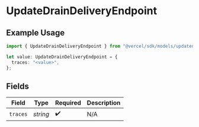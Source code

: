 # UpdateDrainDeliveryEndpoint

## Example Usage

```typescript
import { UpdateDrainDeliveryEndpoint } from "@vercel/sdk/models/updatedrainop.js";

let value: UpdateDrainDeliveryEndpoint = {
  traces: "<value>",
};
```

## Fields

| Field              | Type               | Required           | Description        |
| ------------------ | ------------------ | ------------------ | ------------------ |
| `traces`           | *string*           | :heavy_check_mark: | N/A                |